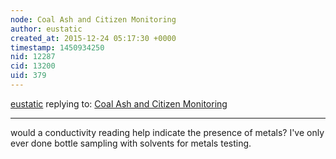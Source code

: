 ```yaml
---
node: Coal Ash and Citizen Monitoring
author: eustatic
created_at: 2015-12-24 05:17:30 +0000
timestamp: 1450934250
nid: 12287
cid: 13200
uid: 379
---
```




[eustatic](../profile/eustatic) replying to: [Coal Ash and Citizen Monitoring](../notes/gretchengehrke/10-09-2015/coal-ash-and-citizen-monitoring)

----
would a conductivity reading help indicate the presence of metals?  I've only ever done bottle sampling with solvents for metals testing. 